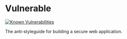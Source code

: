 # Vulnerable

[![Known Vulnerabilities](https://snyk.io/test/github/JakobRPennington/Vulnerable/badge.svg)](https://snyk.io/test/github/JakobRPennington/Vulnerable)


The anti-styleguide for building a secure web application.
